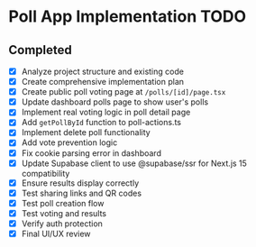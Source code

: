 # Poll App Implementation TODO

## Completed
- [x] Analyze project structure and existing code
- [x] Create comprehensive implementation plan
- [x] Create public poll voting page at `/polls/[id]/page.tsx`
- [x] Update dashboard polls page to show user's polls
- [x] Implement real voting logic in poll detail page
- [x] Add `getPollById` function to poll-actions.ts
- [x] Implement delete poll functionality
- [x] Add vote prevention logic
- [x] Fix cookie parsing error in dashboard
- [x] Update Supabase client to use @supabase/ssr for Next.js 15 compatibility
- [x] Ensure results display correctly
- [x] Test sharing links and QR codes
- [x] Test poll creation flow
- [x] Test voting and results
- [x] Verify auth protection
- [x] Final UI/UX review
